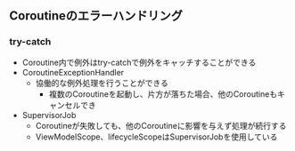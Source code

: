## Coroutineのエラーハンドリング
### try-catch
- Coroutine内で例外はtry-catchで例外をキャッチすることができる
- CoroutineExceptionHandler
  - 協働的な例外処理を行うことができる
    - 複数のCoroutineを起動し、片方が落ちた場合、他のCoroutineもキャンセルでき
- SupervisorJob
  - Coroutineが失敗しても、他のCoroutineに影響を与えず処理が続行する
  - ViewModelScope、lifecycleScopeはSupervisorJobを使用している